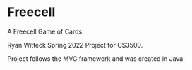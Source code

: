 # Freecell
A Freecell Game of Cards

Ryan Witteck 
Spring 2022
Project for CS3500. 

Project follows the MVC framework and was created in Java. 
